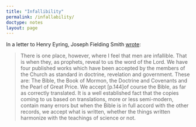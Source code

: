 ```yaml
---
title: "Infallibility"
permalink: /infallability/
doctype: notes
layout: page
---
```


In a letter to Henry Eyring, Joseph Fielding Smith [wrote](http://signaturebookslibrary.org/agreeing-to-disagree-henry-eyring-and-joseph-fielding-smith/):

> There is one place, however, where I feel that men are infallible. That is when they, as prophets, reveal to us the word of the Lord. We have four published works which have been accepted by the members of the Church as standard in doctrine, revelation and government. These are: The Bible, the Book of Mormon, the Doctrine and Covenants and the Pearl of Great Price. We accept [p.144]of course the Bible, as far as correctly translated. It is a well established fact that the copies coming to us based on translations, more or less semi-modern, contain many errors but when the Bible is in full accord with the other records, we accept what is written, whether the things written harmonize with the teachings of science or not.

